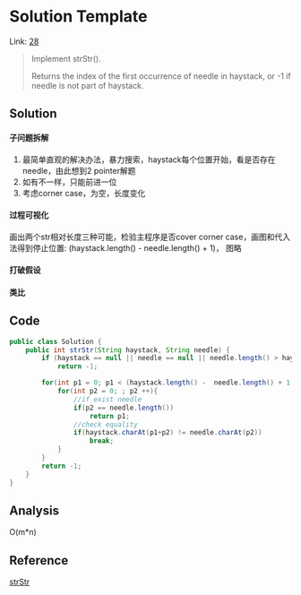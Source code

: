 # Solution Template

Link: [28](https://leetcode.com/problems/implement-strstr/#/description)

> Implement strStr\(\).
>
> Returns the index of the first occurrence of needle in haystack, or -1 if needle is not part of haystack.

## Solution

#### 子问题拆解

1. 最简单直观的解决办法，暴力搜索，haystack每个位置开始，看是否存在needle，由此想到2 pointer解题
2. 如有不一样，只能前进一位
3. 考虑corner case，为空，长度变化

#### 过程可视化

画出两个str相对长度三种可能，检验主程序是否cover corner case，画图和代入法得到停止位置: \(haystack.length\(\) - needle.length\(\) + 1\)， 图略

#### 打破假设

#### 类比

## Code

```java
public class Solution {
    public int strStr(String haystack, String needle) {
        if (haystack == null || needle == null || needle.length() > haystack.length())
            return -1;

        for(int p1 = 0; p1 < (haystack.length() -  needle.length() + 1); p1 ++){
            for(int p2 = 0; ; p2 ++){
                //if exist needle
                if(p2 == needle.length())
                    return p1;
                //check equality
                if(haystack.charAt(p1+p2) != needle.charAt(p2))
                    break;
            }
        }
        return -1;
    }
}
```

## Analysis

O\(m\*n\)

## Reference

[strStr](#)

